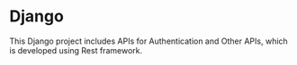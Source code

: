 # Django
This Django project includes APIs for Authentication and Other APIs, which is developed using Rest framework.

